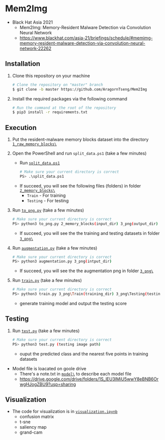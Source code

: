 # Mem2Img 
- Black Hat Asia 2021
    - Mem2Img: Memory-Resident Malware Detection via Convolution Neural Network
    - https://www.blackhat.com/asia-21/briefings/schedule/#memimg-memory-resident-malware-detection-via-convolution-neural-network-22262
## Installation
1. Clone this repository on your machine
    ```bash
    # Clone the repository on "master" branch
    $ git clone -b master https://github.com/AragornTseng/Mem2Img
    ```
2. Install the required packages via the following command
    ```bash
    # Run the command at the root of the repository
    $ pip3 install -r requirements.txt
    ```

## Execution

1. Put the resident-malware memory blocks dataset into the directory [`1_raw_memory_blocks\`](1_raw_memory_blocks/)

2. Open the PowerShell and run `split_data.ps1` (take a few minutes)
    * Run [`split_data.ps1`](split_data.ps1)
        ```bash
        # Make sure your current directory is correct
        PS> .\split_data.ps1
        ```
    * If succeed, you will see the following files (folders) in folder [`2_memory_blocks\`](2_memory_blocks/)
        * `Train` - For training
        * `Testing` - For testing

3. Run [`to_png.py`](to_png.py) (take a few minutes)
    ```bash
    # Make sure your current directory is correct
    PS> python3 to_png.py 2_memory_blocks(input_dir) 3_png(output_dir) 
    ```
    * If succeed, you will see the the training and testing datasets in folder [`3_png\`](3_png/)

3. Run [`augmentation.py`](augmentation.py) (take a few minutes)
    ```bash
    # Make sure your current directory is correct
    PS> python3 augmentation.py 3_png(intput_dir) 
    ```
    * If succeed, you will see the the augmentation png in folder [`3_png\`](3_png/)

4. Run [`train.py`](train.py) (take a few minutes)
    ```bash
    # Make sure your current directory is correct
    PS> python3 train.py 3_png\Train(training_dir) 3_png\Testing(testing_dir) 
    ```
    - generate training model and output the testing score

## Testing

1. Run [`test.py`](test.py) (take a few minutes)
    ```bash
    # Make sure your current directory is correct
    PS> python3 test.py (testing image path) 
    ```
    - ouput the predicted class and the nearest five points in training datasets
- Model file is loacated on goole drive
    - There's a note.txt in [`model\`](model/) to describe each model file
    - https://drive.google.com/drive/folders/1S_lEU3lMiU5wwY8eBNB6OrwgHJogZBU9?usp=sharing
## Visualization

- The code for visualization is in [`visualization.ipynb`](visualization.ipynb)
    - confusion matrix
    - t-sne
    - saliency map
    - grand-cam 